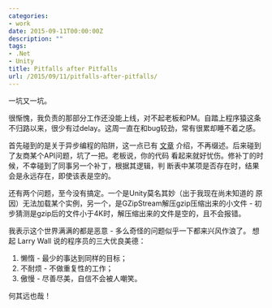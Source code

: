 ```yaml
---
categories:
- work
date: 2015-09-11T00:00:00Z
description: ""
tags:
- .Net
- Unity
title: Pitfalls after Pitfalls
url: /2015/09/11/pitfalls-after-pitfalls/
---
```



一坑又一坑。

很惭愧，我负责的那部分工作还没能上线，对不起老板和PM。自踏上程序猿这条
不归路以来，很少有过delay。这周一直在和bug较劲，常有很累却睡不着之感。

首先碰到的是关于异步编程的陷阱，这一点已有
[文章](http://blogs.msdn.com/b/pfxteam/archive/2012/02/08/10265476.aspx)
介绍，不再缀述。后来碰到了友商某个API问题，坑了一把。老板说，你的代码
看起来就好忧伤。修补丁的时候，不幸碰到了同事另一个补丁，根据其逻辑，判
断表中某项是否存在时，结果会是永远存在，即使该表是空的。

还有两个问题，至今没有搞定。一个是Unity莫名其妙（出于我现在尚未知道的
原因）无法加载某个实例，另一个，是GZipStream解压gzip压缩出来的小文件 -
初步猜测是gzip后的文件小于4K时，解压缩出来的文件是空的，且不会报错。

我表示这个世界满满的都是恶意 - 多么奇怪的问题似乎一下都来兴风作浪了。
想起 Larry Wall 说的程序员的三大优良美德：

1. 懒惰 - 最少的事达到同样的目标；
2. 不耐烦 - 不做重复性的工作；
3. 傲慢 - 尽善尽美，自信不会被人嘲笑。

何其远也哉！
